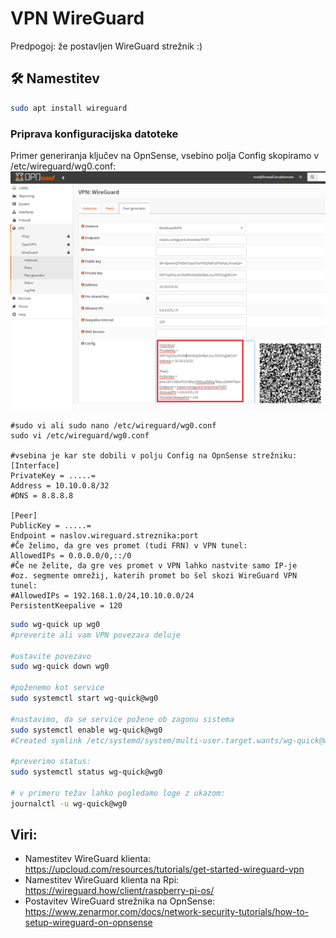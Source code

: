 # VPN WireGuard

Predpogoj: že postavljen WireGuard strežnik :)

## 🛠️ Namestitev

```bash
sudo apt install wireguard

```
### Priprava konfiguracijska datoteke

Primer generiranja ključev na OpnSense, vsebino polja Config skopiramo v /etc/wireguard/wg0.conf:
![Config](/img/image-WireGuard.png)

```
#sudo vi ali sudo nano /etc/wireguard/wg0.conf
sudo vi /etc/wireguard/wg0.conf

#vsebina je kar ste dobili v polju Config na OpnSense strežniku:
[Interface]
PrivateKey = .....=
Address = 10.10.0.8/32
#DNS = 8.8.8.8

[Peer]
PublicKey = .....=
Endpoint = naslov.wireguard.streznika:port
#Če želimo, da gre ves promet (tudi FRN) v VPN tunel:
AllowedIPs = 0.0.0.0/0,::/0
#Če ne želite, da gre ves promet v VPN lahko nastvite samo IP-je
#oz. segmente omrežij, katerih promet bo šel skozi WireGuard VPN tunel:
#AllowedIPs = 192.168.1.0/24,10.10.0.0/24
PersistentKeepalive = 120
```

```bash
sudo wg-quick up wg0
#preverite ali vam VPN povezava deluje

#ustavite povezavo
sudo wg-quick down wg0

#poženemo kot service
sudo systemctl start wg-quick@wg0

#nastavimo, da se service požene ob zagonu sistema
sudo systemctl enable wg-quick@wg0
#Created symlink /etc/systemd/system/multi-user.target.wants/wg-quick@wg0.service → /lib/systemd/system/wg-quick@.service.

#preverimo status:
sudo systemctl status wg-quick@wg0

# v primeru težav lahko pogledamo loge z ukazom:
journalctl -u wg-quick@wg0
```

## Viri:
- Namestitev WireGuard klienta: https://upcloud.com/resources/tutorials/get-started-wireguard-vpn
- Namestitev WireGuard klienta na Rpi: https://wireguard.how/client/raspberry-pi-os/
- Postavitev WireGuard strežnika na OpnSense: https://www.zenarmor.com/docs/network-security-tutorials/how-to-setup-wireguard-on-opnsense

